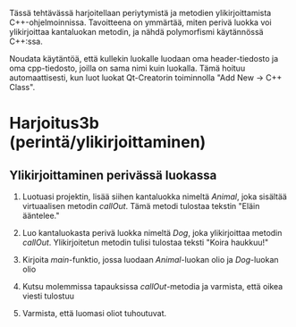 Tässä tehtävässä harjoitellaan periytymistä ja metodien ylikirjoittamista C++-ohjelmoinnissa. Tavoitteena on ymmärtää, miten perivä luokka voi ylikirjoittaa kantaluokan metodin, ja nähdä polymorfismi käytännössä C++:ssa.

Noudata käytäntöä, että kullekin luokalle luodaan oma header-tiedosto ja oma cpp-tiedosto, joilla on sama nimi kuin luokalla. Tämä hoituu automaattisesti, kun luot luokat Qt-Creatorin toiminnolla "Add New -> C++ Class".

# Harjoitus3b (perintä/ylikirjoittaminen)

## Ylikirjoittaminen perivässä luokassa

1. Luotuasi projektin, lisää siihen kantaluokka nimeltä *Animal*, joka sisältää virtuaalisen metodin *callOut*. Tämä metodi tulostaa tekstin "Eläin ääntelee."

2. Luo kantaluokasta perivä luokka nimeltä *Dog*, joka ylikirjoittaa metodin *callOut*. Ylikirjoitetun metodin tulisi tulostaa teksti "Koira haukkuu!"

3. Kirjoita *main*-funktio, jossa luodaan *Animal*-luokan olio ja *Dog*-luokan olio

4. Kutsu molemmissa tapauksissa *callOut*-metodia ja varmista, että oikea viesti tulostuu

5. Varmista, että luomasi oliot tuhoutuvat.